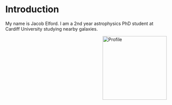 # Introduction

My name is Jacob Elford. I am a 2nd year astrophysics PhD student at Cardiff University studying nearby galaxies.

<img align="right" alt="Profile" width="200" style="float:right"/>
